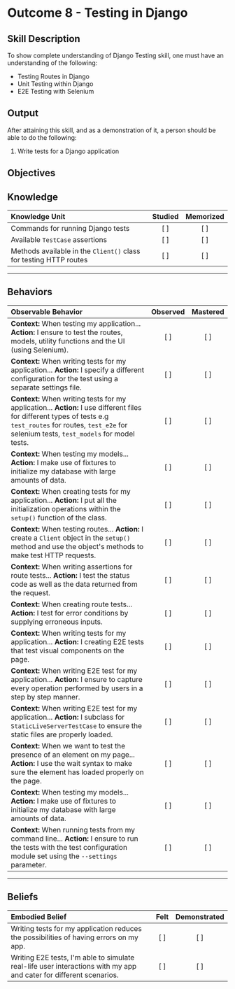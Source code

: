 # Outcome 8 - Testing in Django

**Skill Description**
----------
To show complete understanding of Django Testing skill, one must have an understanding of the following:

- Testing Routes in Django
- Unit Testing within Django
- E2E Testing with Selenium


**Output**
----------
After attaining this skill, and as a demonstration of it, a person should be able to do the following:

1. Write tests for a Django application


**Objectives**
----------
## **Knowledge**


| Knowledge Unit   |      Studied      | Memorized |
|:-------------|:------------------:|:--------:|
| Commands for running Django tests | [ ] | [ ] |
| Available `TestCase` assertions | [ ] | [ ] |
| Methods available in the `Client()` class for testing HTTP routes | [ ] | [ ] |


----------


## **Behaviors**

| Observable Behavior   |      Observed      | Mastered |
|:-------------|:------------------:|:--------:|
| **Context:** When testing my application... **Action:** I ensure to test the routes, models, utility functions and the UI (using Selenium). | [ ] | [ ] |
| **Context:** When writing tests for my application... **Action:** I specify a different configuration for the test using a separate settings file. | [ ] | [ ] |
| **Context:** When writing tests for my application... **Action:** I use different files for different types of tests e.g `test_routes` for routes, `test_e2e` for selenium tests, `test_models` for model tests. | [ ] | [ ] |
| **Context:** When testing my models... **Action:** I make use of fixtures to initialize my database with large amounts of data. | [ ] | [ ] |
| **Context:** When creating tests for my application... **Action:** I put all the initialization operations within the `setup()` function of the class. | [ ] | [ ] |
| **Context:** When testing routes... **Action:** I create a `Client` object in the `setup()` method and use the object's methods to make test HTTP requests. | [ ] | [ ] |
| **Context:** When writing assertions for route tests... **Action:** I test the status code as well as the data returned from the request. | [ ] | [ ] |
| **Context:** When creating route tests... **Action:** I test for error conditions by supplying erroneous inputs. | [ ] | [ ] |
| **Context:** When writing tests for my application... **Action:** I creating E2E tests that test visual components on the page. | [ ] | [ ] |
| **Context:** When writing E2E test for my application... **Action:** I ensure to capture every operation performed by users in a step by step manner. | [ ] | [ ] |
| **Context:** When writing E2E test for my application... **Action:** I subclass for `StaticLiveServerTestCase` to ensure the static files are properly loaded. | [ ] | [ ] |
| **Context:** When we want to test the presence of an element on my page... **Action:** I use the wait syntax to make sure the element has loaded properly on the page. | [ ] | [ ] |
| **Context:** When testing my models... **Action:** I make use of fixtures to initialize my database with large amounts of data. | [ ] | [ ] |
| **Context:** When running tests from my command line... **Action:** I ensure to run the tests with the test configuration module set using the `--settings` parameter. | [ ] | [ ] |



----------


## **Beliefs**


| Embodied Belief   |      Felt      | Demonstrated |
|:-------------|:------------------:|:--------:|
| Writing tests for my application reduces the possibilities of having errors on my app. | [ ] | [ ]  |
| Writing E2E tests, I'm able to simulate real-life user interactions with my app and cater for different scenarios. | [ ] | [ ]  |
